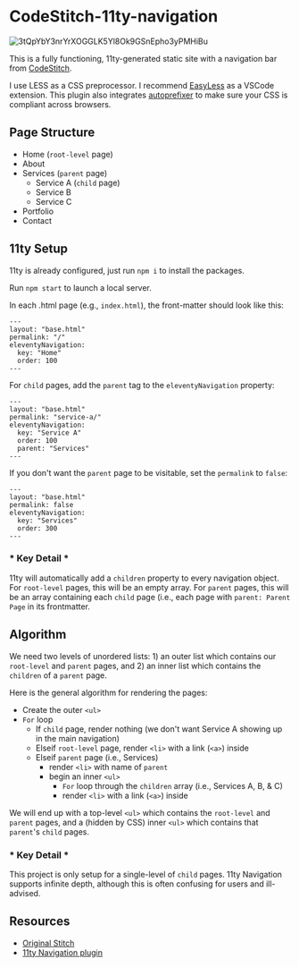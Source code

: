 # CodeStitch-11ty-navigation

![3tQpYbY3nrYrXOGGLK5Yl8Ok9GSnEpho3yPMHiBu](https://github.com/rglanz/CodeStitch-11ty-navigation/assets/42592799/bfe4f247-2e4a-4d96-93c9-34b0354e512f)

This is a fully functioning, 11ty-generated static site with a navigation bar from [CodeStitch](https://codestitch.app/).

I use LESS as a CSS preprocessor. I recommend [EasyLess](https://marketplace.visualstudio.com/items?itemName=mrcrowl.easy-less) as a VSCode extension. This plugin also integrates [autoprefixer](https://github.com/postcss/autoprefixer) to make sure your CSS is compliant across browsers.

## Page Structure
- Home (`root-level` page)
- About
- Services  (`parent` page)
  - Service A  (`child` page)
  - Service B
  - Service C
- Portfolio
- Contact

## 11ty Setup
11ty is already configured, just run `npm i` to install the packages.

Run `npm start` to launch a local server.

In each .html page (e.g., `index.html`), the front-matter should look like this:

```
---
layout: "base.html"
permalink: "/"
eleventyNavigation:
  key: "Home"
  order: 100
---
```

For `child` pages, add the `parent` tag to the `eleventyNavigation` property:

```
---
layout: "base.html"
permalink: "service-a/"
eleventyNavigation:
  key: "Service A"
  order: 100
  parent: "Services"
---
```

If you don't want the `parent` page to be visitable, set the `permalink` to `false`:

```
---
layout: "base.html"
permalink: false
eleventyNavigation:
  key: "Services"
  order: 300
---
```

### \* Key Detail *
11ty will automatically add a `children` property to every navigation object. For `root-level` pages, this will be an empty array. For `parent` pages, this will be an array containing each `child` page (i.e., each page with `parent: Parent Page` in its frontmatter.

## Algorithm

We need two levels of unordered lists: 1) an outer list which contains our `root-level` and `parent` pages, and 2) an inner list which contains the `children` of a `parent` page.

Here is the general algorithm for rendering the pages:
- Create the outer `<ul>`
- `For` loop
  - If `child` page, render nothing (we don't want Service A showing up in the main navigation)
  - Elseif `root-level` page, render `<li>` with a link (`<a>`) inside
  - Elseif `parent` page (i.e., Services)
    - render `<li>` with name of `parent`
    - begin an inner `<ul>`
      - `For` loop through the `children` array (i.e., Services A, B, & C)
      - render `<li>` with a link (`<a>`) inside

We will end up with a top-level `<ul>` which contains the `root-level` and `parent` pages, and a (hidden by CSS) inner `<ul>` which contains that `parent`'s `child` pages.

### \* Key Detail *
This project is only setup for a single-level of `child` pages. 11ty Navigation supports infinite depth, although this is often confusing for users and ill-advised.

## Resources
- [Original Stitch](https://codestitch.app/app/dashboard/stitches/758?nav=Top%20Dropdown)
- [11ty Navigation plugin](https://www.11ty.dev/docs/plugins/navigation/)

